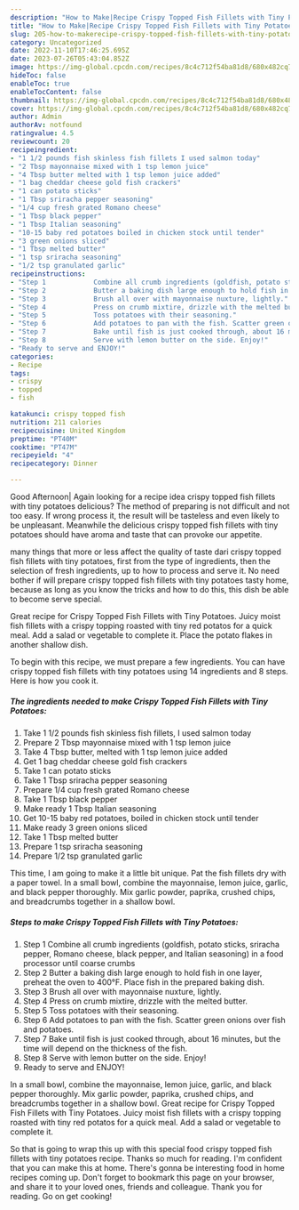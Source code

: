 ```yaml
---
description: "How to Make|Recipe Crispy Topped Fish Fillets with Tiny Potatoes {That is Special"
title: "How to Make|Recipe Crispy Topped Fish Fillets with Tiny Potatoes {That is Special"
slug: 205-how-to-makerecipe-crispy-topped-fish-fillets-with-tiny-potatoes-that-is-special
category: Uncategorized
date: 2022-11-10T17:46:25.695Z
date: 2023-07-26T05:43:04.852Z
image: https://img-global.cpcdn.com/recipes/8c4c712f54ba81d8/680x482cq70/crispy-topped-fish-fillets-with-tiny-potatoes-recipe-main-photo.jpg
hideToc: false
enableToc: true
enableTocContent: false
thumbnail: https://img-global.cpcdn.com/recipes/8c4c712f54ba81d8/680x482cq70/crispy-topped-fish-fillets-with-tiny-potatoes-recipe-main-photo.jpg
cover: https://img-global.cpcdn.com/recipes/8c4c712f54ba81d8/680x482cq70/crispy-topped-fish-fillets-with-tiny-potatoes-recipe-main-photo.jpg
author: Admin
authorAv: notfound
ratingvalue: 4.5
reviewcount: 20
recipeingredient:
- "1 1/2 pounds fish skinless fish fillets I used salmon today"
- "2 Tbsp mayonnaise mixed with 1 tsp lemon juice"
- "4 Tbsp butter melted with 1 tsp lemon juice added"
- "1 bag cheddar cheese gold fish crackers"
- "1 can potato sticks"
- "1 Tbsp sriracha pepper seasoning"
- "1/4 cup fresh grated Romano cheese"
- "1 Tbsp black pepper"
- "1 Tbsp Italian seasoning"
- "10-15 baby red potatoes boiled in chicken stock until tender"
- "3 green onions sliced"
- "1 Tbsp melted butter"
- "1 tsp sriracha seasoning"
- "1/2 tsp granulated garlic"
recipeinstructions:
- "Step 1            Combine all crumb ingredients (goldfish, potato sticks, sriracha pepper, Romano cheese, black pepper, and Italian seasoning) in a food processor until coarse crumbs"
- "Step 2            Butter a baking dish large enough to hold fish in one layer, preheat the oven to 400°F. Place fish in the prepared baking dish."
- "Step 3            Brush all over with mayonnaise nuxture, lightly."
- "Step 4            Press on crumb mixtire, drizzle with the melted butter."
- "Step 5            Toss potatoes with their seasoning."
- "Step 6            Add potatoes to pan with the fish. Scatter green onions over fish and potatoes."
- "Step 7            Bake until fish is just cooked through, about 16 minutes, but the time will depend on the thickness of the fish."
- "Step 8            Serve with lemon butter on the side. Enjoy!"
- "Ready to serve and ENJOY!"
categories:
- Recipe
tags:
- crispy
- topped
- fish

katakunci: crispy topped fish 
nutrition: 211 calories
recipecuisine: United Kingdom
preptime: "PT40M"
cooktime: "PT47M"
recipeyield: "4"
recipecategory: Dinner

---
```



Good Afternoon| Again looking for a recipe idea crispy topped fish fillets with tiny potatoes delicious? The method of preparing is not difficult and not too easy. If wrong process it, the result will be tasteless and even likely to be unpleasant. Meanwhile the delicious crispy topped fish fillets with tiny potatoes should have aroma and taste that can provoke our appetite.






many things that more or less affect the quality of taste dari crispy topped fish fillets with tiny potatoes, first from the type of ingredients, then the selection of fresh ingredients, up to how to process and serve it. No need bother if will prepare crispy topped fish fillets with tiny potatoes tasty home, because as long as you know the tricks and how to do this, this dish be able to become serve special.


Great recipe for Crispy Topped Fish Fillets with Tiny Potatoes. Juicy moist fish fillets with a crispy topping roasted with tiny red potatos for a quick meal. Add a salad or vegetable to complete it. Place the potato flakes in another shallow dish.


To begin with this recipe, we must prepare a few ingredients. You can have crispy topped fish fillets with tiny potatoes using 14 ingredients and 8 steps. Here is how you cook it.

<!--inarticleads1-->

##### The ingredients needed to make Crispy Topped Fish Fillets with Tiny Potatoes:

1. Take 1 1/2 pounds fish skinless fish fillets, I used salmon today
1. Prepare 2 Tbsp mayonnaise mixed with 1 tsp lemon juice
1. Take 4 Tbsp butter, melted with 1 tsp lemon juice added
1. Get 1 bag cheddar cheese gold fish crackers
1. Take 1 can potato sticks
1. Take 1 Tbsp sriracha pepper seasoning
1. Prepare 1/4 cup fresh grated Romano cheese
1. Take 1 Tbsp black pepper
1. Make ready 1 Tbsp Italian seasoning
1. Get 10-15 baby red potatoes, boiled in chicken stock until tender
1. Make ready 3 green onions sliced
1. Take 1 Tbsp melted butter
1. Prepare 1 tsp sriracha seasoning
1. Prepare 1/2 tsp granulated garlic


This time, I am going to make it a little bit unique. Pat the fish fillets dry with a paper towel. In a small bowl, combine the mayonnaise, lemon juice, garlic, and black pepper thoroughly. Mix garlic powder, paprika, crushed chips, and breadcrumbs together in a shallow bowl. 

<!--inarticleads2-->

##### Steps to make Crispy Topped Fish Fillets with Tiny Potatoes:

1. Step 1            Combine all crumb ingredients (goldfish, potato sticks, sriracha pepper, Romano cheese, black pepper, and Italian seasoning) in a food processor until coarse crumbs
1. Step 2            Butter a baking dish large enough to hold fish in one layer, preheat the oven to 400°F. Place fish in the prepared baking dish.
1. Step 3            Brush all over with mayonnaise nuxture, lightly.
1. Step 4            Press on crumb mixtire, drizzle with the melted butter.
1. Step 5            Toss potatoes with their seasoning.
1. Step 6            Add potatoes to pan with the fish. Scatter green onions over fish and potatoes.
1. Step 7            Bake until fish is just cooked through, about 16 minutes, but the time will depend on the thickness of the fish.
1. Step 8            Serve with lemon butter on the side. Enjoy!
1. Ready to serve and ENJOY!

In a small bowl, combine the mayonnaise, lemon juice, garlic, and black pepper thoroughly. Mix garlic powder, paprika, crushed chips, and breadcrumbs together in a shallow bowl. Great recipe for Crispy Topped Fish Fillets with Tiny Potatoes. Juicy moist fish fillets with a crispy topping roasted with tiny red potatos for a quick meal. Add a salad or vegetable to complete it. 

So that is going to wrap this up with this special food crispy topped fish fillets with tiny potatoes recipe. Thanks so much for reading. I'm confident that you can make this at home. There's gonna be interesting food in home recipes coming up. Don't forget to bookmark this page on your browser, and share it to your loved ones, friends and colleague. Thank you for reading. Go on get cooking!
